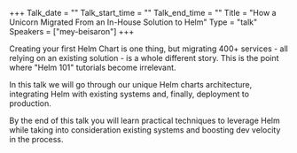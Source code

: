 +++
Talk_date = ""
Talk_start_time = ""
Talk_end_time = ""
Title = "How a Unicorn Migrated From an In-House Solution to Helm"
Type = "talk"
Speakers = ["mey-beisaron"]
+++

Creating your first Helm Chart is one thing, but migrating 400+ services - all relying on an existing solution - is a whole different story.
This is the point where "Helm 101" tutorials become irrelevant.

In this talk we will go through our unique Helm charts architecture, integrating Helm with existing systems and, finally, deployment to production.

By the end of this talk you will learn practical techniques to leverage Helm while taking into consideration existing systems and boosting dev velocity in the process.
